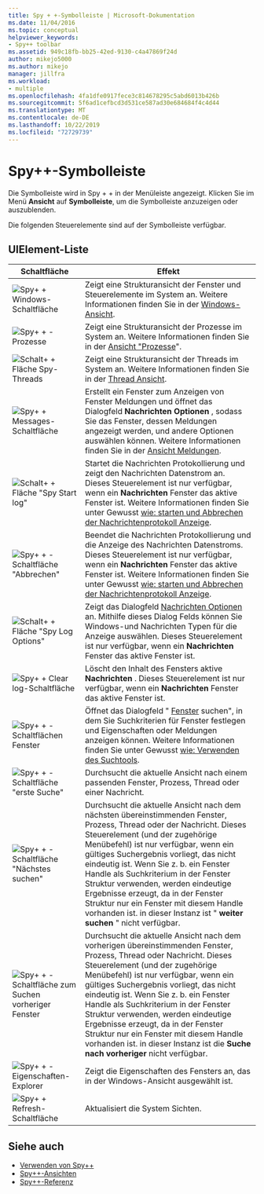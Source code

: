 ```yaml
---
title: Spy + +-Symbolleiste | Microsoft-Dokumentation
ms.date: 11/04/2016
ms.topic: conceptual
helpviewer_keywords:
- Spy++ toolbar
ms.assetid: 949c18fb-bb25-42ed-9130-c4a47869f24d
author: mikejo5000
ms.author: mikejo
manager: jillfra
ms.workload:
- multiple
ms.openlocfilehash: 4fa1dfe0917fece3c814678295c5abd6013b426b
ms.sourcegitcommit: 5f6ad1cefbcd3d531ce587ad30e684684f4c4d44
ms.translationtype: MT
ms.contentlocale: de-DE
ms.lasthandoff: 10/22/2019
ms.locfileid: "72729739"
---
```

# <a name="spy-toolbar"></a>Spy++-Symbolleiste
Die Symbolleiste wird in Spy + + in der Menüleiste angezeigt. Klicken Sie im Menü **Ansicht** auf **Symbolleiste**, um die Symbolleiste anzuzeigen oder auszublenden.

 Die folgenden Steuerelemente sind auf der Symbolleiste verfügbar.

## <a name="uielement-list"></a>UIElement-Liste

|Schaltfläche|Effekt|
|------------|------------|
|![Spy&#43; &#43; Windows-Schaltfläche](../debugger/media/icon_spy--_windows.gif "Icon_Spy + + _Windows")|Zeigt eine Strukturansicht der Fenster und Steuerelemente im System an. Weitere Informationen finden Sie in der [Windows-Ansicht](../debugger/windows-view.md).|
|![Spy&#43; &#43; -Prozesse](../debugger/media/icon_spy--_processes.gif "Icon_Spy + + _Processes")|Zeigt eine Strukturansicht der Prozesse im System an. Weitere Informationen finden Sie in der [Ansicht "Prozesse](../debugger/processes-view.md)".|
|![Schalt&#43; &#43; Fläche Spy-Threads](../debugger/media/icon_spy--_threads.gif "Icon_Spy + + _Threads")|Zeigt eine Strukturansicht der Threads im System an. Weitere Informationen finden Sie in der [Thread Ansicht](../debugger/threads-view.md).|
|![Spy&#43; &#43; Messages-Schaltfläche](../debugger/media/icon_spy--_messages.gif "Icon_Spy + + _Messages")|Erstellt ein Fenster zum Anzeigen von Fenster Meldungen und öffnet das Dialogfeld **Nachrichten Optionen** , sodass Sie das Fenster, dessen Meldungen angezeigt werden, und andere Optionen auswählen können. Weitere Informationen finden Sie in der [Ansicht Meldungen](../debugger/messages-view.md).|
|![Schalt&#43; &#43; Fläche "Spy Start log"](../debugger/media/icon_spy--_startlog.gif "Icon_Spy + + _StartLog")|Startet die Nachrichten Protokollierung und zeigt den Nachrichten Datenstrom an. Dieses Steuerelement ist nur verfügbar, wenn ein **Nachrichten** Fenster das aktive Fenster ist. Weitere Informationen finden Sie unter Gewusst [wie: starten und Abbrechen der Nachrichtenprotokoll Anzeige](../debugger/how-to-start-and-stop-the-message-log-display.md).|
|![Spy&#43; &#43; -Schaltfläche "Abbrechen"](../debugger/media/icon_spy--_stoplog.gif "Icon_Spy + + _StopLog")|Beendet die Nachrichten Protokollierung und die Anzeige des Nachrichten Datenstroms. Dieses Steuerelement ist nur verfügbar, wenn ein **Nachrichten** Fenster das aktive Fenster ist. Weitere Informationen finden Sie unter Gewusst [wie: starten und Abbrechen der Nachrichtenprotokoll Anzeige](../debugger/how-to-start-and-stop-the-message-log-display.md).|
|![Schalt&#43; &#43; Fläche "Spy Log Options"](../debugger/media/icon_spy--_logoptions.gif "Icon_Spy + + _LogOptions")|Zeigt das Dialogfeld [Nachrichten Optionen](../debugger/message-options-dialog-box.md) an. Mithilfe dieses Dialog Felds können Sie Windows-und Nachrichten Typen für die Anzeige auswählen. Dieses Steuerelement ist nur verfügbar, wenn ein **Nachrichten** Fenster das aktive Fenster ist.|
|![Spy&#43; &#43; Clear log-Schaltfläche](../debugger/media/spy--_clearlog.gif "Spy + + _ClearLog")|Löscht den Inhalt des Fensters aktive **Nachrichten** . Dieses Steuerelement ist nur verfügbar, wenn ein **Nachrichten** Fenster das aktive Fenster ist.|
|![Spy&#43; &#43; -Schaltflächen Fenster](../debugger/media/icon_spy--_findwindow.gif "Icon_Spy + + _FindWindow")|Öffnet das Dialogfeld " [Fenster](../debugger/find-window-dialog-box.md) suchen", in dem Sie Suchkriterien für Fenster festlegen und Eigenschaften oder Meldungen anzeigen können. Weitere Informationen finden Sie unter Gewusst [wie: Verwenden des Suchtools](../debugger/how-to-use-the-finder-tool.md).|
|![Spy&#43; &#43; -Schaltfläche "erste Suche"](../debugger/media/icon_spy--_window.gif "Icon_Spy + + _Window")|Durchsucht die aktuelle Ansicht nach einem passenden Fenster, Prozess, Thread oder einer Nachricht.|
|![Spy&#43; &#43; -Schaltfläche "Nächstes suchen"](../debugger/media/icon_spy--_nextwindow.gif "Icon_Spy + + _NextWindow")|Durchsucht die aktuelle Ansicht nach dem nächsten übereinstimmenden Fenster, Prozess, Thread oder der Nachricht. Dieses Steuerelement (und der zugehörige Menübefehl) ist nur verfügbar, wenn ein gültiges Suchergebnis vorliegt, das nicht eindeutig ist. Wenn Sie z. b. ein Fenster Handle als Suchkriterium in der Fenster Struktur verwenden, werden eindeutige Ergebnisse erzeugt, da in der Fenster Struktur nur ein Fenster mit diesem Handle vorhanden ist. in dieser Instanz ist " **weiter suchen** " nicht verfügbar.|
|![Spy&#43; &#43; -Schaltfläche zum Suchen vorheriger Fenster](../debugger/media/icon_spy--_prevwindow.gif "Icon_Spy + + _PrevWindow")|Durchsucht die aktuelle Ansicht nach dem vorherigen übereinstimmenden Fenster, Prozess, Thread oder Nachricht. Dieses Steuerelement (und der zugehörige Menübefehl) ist nur verfügbar, wenn ein gültiges Suchergebnis vorliegt, das nicht eindeutig ist. Wenn Sie z. b. ein Fenster Handle als Suchkriterium in der Fenster Struktur verwenden, werden eindeutige Ergebnisse erzeugt, da in der Fenster Struktur nur ein Fenster mit diesem Handle vorhanden ist. in dieser Instanz ist die **Suche nach vorheriger** nicht verfügbar.|
|![Spy&#43; &#43; -Eigenschaften-Explorer](../debugger/media/icon_spy--_propexp.gif "Icon_Spy + + _PropExp")|Zeigt die Eigenschaften des Fensters an, das in der Windows-Ansicht ausgewählt ist.|
|![Spy&#43; &#43; Refresh-Schaltfläche](../debugger/media/icon_spy--_refresh.gif "Icon_Spy + + _Refresh")|Aktualisiert die System Sichten.|

## <a name="see-also"></a>Siehe auch
- [Verwenden von Spy++](../debugger/using-spy-increment.md)
- [Spy++-Ansichten](../debugger/spy-increment-views.md)
- [Spy++-Referenz](../debugger/spy-increment-reference.md)